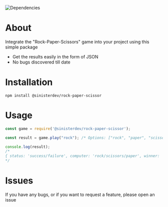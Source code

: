 ![Dependencies](https://img.shields.io/badge/Dependenices-0-brightgreen)

# About
Integrate the "Rock-Paper-Scissors" game into your project using this simple package
* Get the results easily in the form of JSON
* No bugs discovered till date

# Installation
```sh-session
npm install @sinisterdev/rock-paper-scissor
```
# Usage
```javascript
const game = require('@sinisterdev/rock-paper-scissor');

const result = game.play("rock"); /* Options: ["rock", "paper", "scissors"] */

console.log(result);
/*
{ status: 'success/failure', computer: 'rock/scissors/paper', winner: 'player/computer' }
*/
```

# Issues
If you have any bugs, or if you want to request a feature, please open an issue
